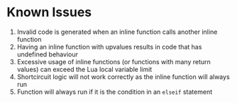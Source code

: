 # Known Issues

1. Invalid code is generated when an inline function calls another inline function
2. Having an inline function with upvalues results in code that has undefined behaviour
3. Excessive usage of inline functions (or functions with many return values) can exceed the Lua local variable limit
4. Shortcircuit logic will not work correctly as the inline function will always run
5. Function will always run if it is the condition in an `elseif` statement